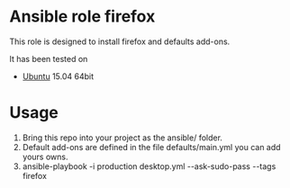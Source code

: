 Ansible role firefox 
====================

This role is designed to install firefox and defaults add-ons.

It has been tested on 

- [Ubuntu](http://www.ubuntu.com/) 15.04 64bit

# Usage

1. Bring this repo into your project as the ansible/ folder.
2. Default add-ons are defined in the file defaults/main.yml
   you can add yours owns.
3. ansible-playbook  -i production desktop.yml --ask-sudo-pass --tags firefox

